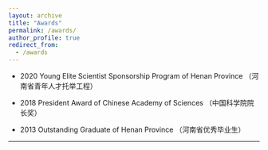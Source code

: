 ```yaml
---
layout: archive
title: "Awards"
permalink: /awards/
author_profile: true
redirect_from:
  - /awards
---
```


* 2020 Young Elite Scientist Sponsorship Program of Henan Province （河南省青年人才托举工程）

* 2018 President Award of Chinese Academy of Sciences （中国科学院院长奖）

* 2013 Outstanding Graduate of Henan Province （河南省优秀毕业生）



---
